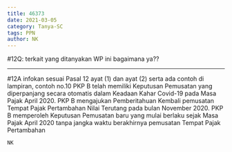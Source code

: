 ```yaml
---
title: 46373
date: 2021-03-05
category: Tanya-SC
tags: PPN
author: NK
---
```


#12Q: terkait yang ditanyakan WP ini bagaimana ya??

---

#12A infokan sesuai Pasal 12 ayat (1) dan ayat (2) serta ada contoh di lampiran, contoh no.10 PKP B telah memiliki Keputusan Pemusatan yang diperpanjang secara otomatis dalam Keadaan Kahar Covid-19 pada Masa Pajak April 2020. PKP B mengajukan Pemberitahuan Kembali pemusatan Tempat Pajak Pertambahan Nilai Terutang pada bulan November 2020. PKP B memperoleh Keputusan Pemusatan baru yang mulai berlaku sejak Masa Pajak April 2020 tanpa jangka waktu berakhirnya pemusatan Tempat Pajak Pertambahan

`NK`
